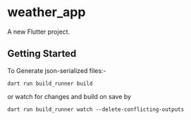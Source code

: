 # weather_app

A new Flutter project.

## Getting Started

To Generate json-serialized files:-

    dart run build_runner build

or watch for changes and build on save by

    dart run build_runner watch --delete-conflicting-outputs